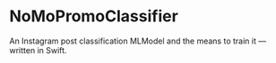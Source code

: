 # NoMoPromoClassifier
An Instagram post classification MLModel and the means to train it — written in Swift.
